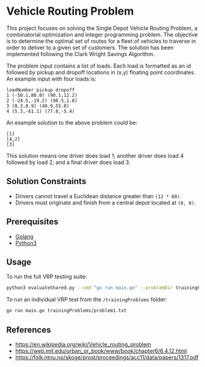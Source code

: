 # Vehicle Routing Problem

This project focuses on solving the Single Depot Vehicle Routing Problem, a combinatorial optimization and integer programming problem. The objective is to determine the optimal set of routes for a fleet of vehicles to traverse in order to deliver to a given set of customers. The solution has been implemented following the Clark Wright Savings Algorithm.

The problem input contains a list of loads. Each load is formatted as an id followed by pickup and dropoff locations in (x,y) floating point coordinates. An example input with four loads is:

```text
loadNumber pickup dropoff
1 (-50.1,80.0) (90.1,12.2)
2 (-24.5,-19.2) (98.5,1.8)
3 (0.3,8.9) (40.9,55.0)
4 (5.3,-61.1) (77.8,-5.4)
```

An example solution to the above problem could be:

```text
[1]
[4,2]
[3]
```

This solution means one driver does load 1; another driver does load 4 followed by load 2; and a final driver does load 3.

## Solution Constraints

- Drivers cannot travel a Euclidean distance greater than `(12 * 60)`.
- Drivers must originate and finish from a central depot located at `(0, 0)`.

## Prerequisites

- [Golang](https://go.dev/doc/install)
- [Python3](https://www.python.org/downloads/)

## Usage

To run the full VRP testing suite:

```bash
python3 evaluateShared.py --cmd "go run main.go" --problemDir trainingProblems
```

To run an individual VRP test from the `/trainingProblems` folder:

```bash
go run main.go trainingProblems/problem1.txt
```

## References

- <https://en.wikipedia.org/wiki/Vehicle_routing_problem>
- <https://web.mit.edu/urban_or_book/www/book/chapter6/6.4.12.html>
- <https://folk.ntnu.no/skoge/prost/proceedings/acc11/data/papers/1317.pdf>
